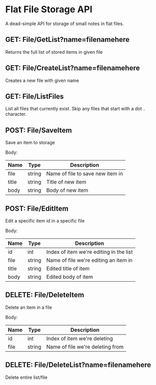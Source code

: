 # Flat File Storage API

A dead-simple API for storage of small notes in flat files.

## GET: File/GetList?name=filenamehere

Returns the full list of stored items in given file

## GET: File/CreateList?name=filenamehere

Creates a new file with given name

## GET: File/ListFiles

List all files that currently exist.
Skip any files that start with a dot `.` character.

## POST: File/SaveItem

Save an item to storage

Body:

| Name  | Type   | Description                      |
| ----- | ------ | -------------------------------- |
| file  | string | Name of file to save new item in |
| title | string | Title of new item                |
| body  | string | Body of new item                 |

## POST: File/EditItem

Edit a specific item id in a specific file

Body:

| Name  | Type   | Description                             |
| ----- | ------ | --------------------------------------- |
| id    | int    | Index of item we're editing in the list |
| file  | string | Name of file we're editing an item in   |
| title | string | Edited title of item                    |
| body  | string | Edited body of item                     |

## DELETE: File/DeleteItem

Delete an item in a file

Body:

| Name | Type   | Description                      |
| ---- | ------ | -------------------------------- |
| id   | int    | Index of item we're deleting     |
| file | string | Name of file we're deleting from |

## DELETE: File/DeleteList?name=filenamehere

Delete entire list/file
